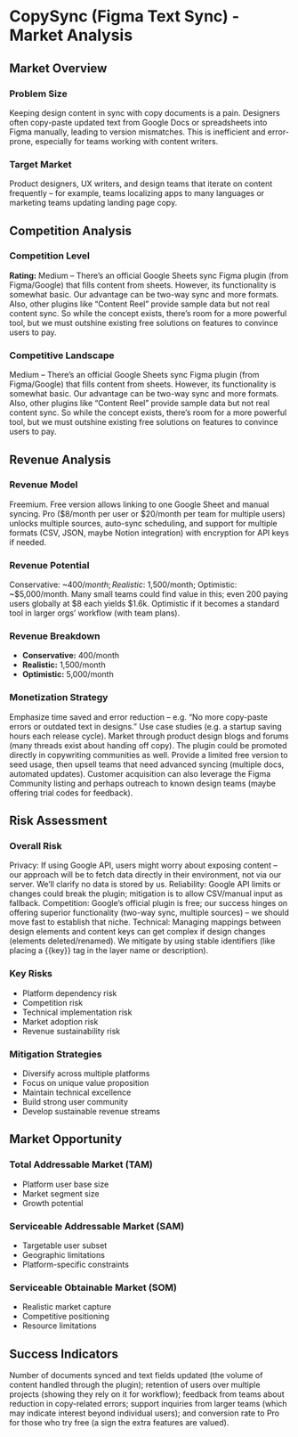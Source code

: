 # CopySync (Figma Text Sync) - Market Analysis

## Market Overview

### Problem Size
Keeping design content in sync with copy documents is a pain. Designers often copy-paste updated text from Google Docs or spreadsheets into Figma manually, leading to version mismatches. This is inefficient and error-prone, especially for teams working with content writers.

### Target Market
Product designers, UX writers, and design teams that iterate on content frequently – for example, teams localizing apps to many languages or marketing teams updating landing page copy.

## Competition Analysis

### Competition Level
**Rating:** Medium – There’s an official Google Sheets sync Figma plugin (from Figma/Google) that fills content from sheets. However, its functionality is somewhat basic. Our advantage can be two-way sync and more formats. Also, other plugins like “Content Reel” provide sample data but not real content sync. So while the concept exists, there’s room for a more powerful tool, but we must outshine existing free solutions on features to convince users to pay.

### Competitive Landscape
Medium – There’s an official Google Sheets sync Figma plugin (from Figma/Google) that fills content from sheets. However, its functionality is somewhat basic. Our advantage can be two-way sync and more formats. Also, other plugins like “Content Reel” provide sample data but not real content sync. So while the concept exists, there’s room for a more powerful tool, but we must outshine existing free solutions on features to convince users to pay.

## Revenue Analysis

### Revenue Model
Freemium. Free version allows linking to one Google Sheet and manual syncing. Pro ($8/month per user or $20/month per team for multiple users) unlocks multiple sources, auto-sync scheduling, and support for multiple formats (CSV, JSON, maybe Notion integration) with encryption for API keys if needed.

### Revenue Potential
Conservative: ~$400/month; Realistic: ~$1,500/month; Optimistic: ~$5,000/month. Many small teams could find value in this; even 200 paying users globally at $8 each yields $1.6k. Optimistic if it becomes a standard tool in larger orgs’ workflow (with team plans).

### Revenue Breakdown
- **Conservative:** 400/month
- **Realistic:** 1,500/month
- **Optimistic:** 5,000/month

### Monetization Strategy
Emphasize time saved and error reduction – e.g. “No more copy-paste errors or outdated text in designs.” Use case studies (e.g. a startup saving hours each release cycle). Market through product design blogs and forums (many threads exist about handing off copy). The plugin could be promoted directly in copywriting communities as well. Provide a limited free version to seed usage, then upsell teams that need advanced syncing (multiple docs, automated updates). Customer acquisition can also leverage the Figma Community listing and perhaps outreach to known design teams (maybe offering trial codes for feedback).

## Risk Assessment

### Overall Risk
Privacy: If using Google API, users might worry about exposing content – our approach will be to fetch data directly in their environment, not via our server. We’ll clarify no data is stored by us. Reliability: Google API limits or changes could break the plugin; mitigation is to allow CSV/manual input as fallback. Competition: Google’s official plugin is free; our success hinges on offering superior functionality (two-way sync, multiple sources) – we should move fast to establish that niche. Technical: Managing mappings between design elements and content keys can get complex if design changes (elements deleted/renamed). We mitigate by using stable identifiers (like placing a {{key}} tag in the layer name or description).

### Key Risks
- Platform dependency risk
- Competition risk
- Technical implementation risk
- Market adoption risk
- Revenue sustainability risk

### Mitigation Strategies
- Diversify across multiple platforms
- Focus on unique value proposition
- Maintain technical excellence
- Build strong user community
- Develop sustainable revenue streams

## Market Opportunity

### Total Addressable Market (TAM)
- Platform user base size
- Market segment size
- Growth potential

### Serviceable Addressable Market (SAM)
- Targetable user subset
- Geographic limitations
- Platform-specific constraints

### Serviceable Obtainable Market (SOM)
- Realistic market capture
- Competitive positioning
- Resource limitations

## Success Indicators
Number of documents synced and text fields updated (the volume of content handled through the plugin); retention of users over multiple projects (showing they rely on it for workflow); feedback from teams about reduction in copy-related errors; support inquiries from larger teams (which may indicate interest beyond individual users); and conversion rate to Pro for those who try free (a sign the extra features are valued).
